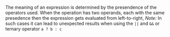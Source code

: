 The meaning of an expression is determined by the presendence of the operators used. 
When the operation has two operands, each with the same presedence then the expression
gets evaluated from left-to-right, _Note:_ In such cases it can lead to unexpected
results when using the `||` and `&&` or ternary operator `a ? b : c`